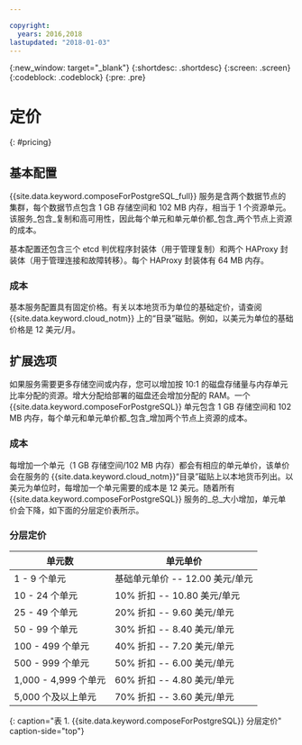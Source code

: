 ```yaml
---

copyright:
  years: 2016,2018
lastupdated: "2018-01-03"
---
```


{:new_window: target="_blank"}
{:shortdesc: .shortdesc}
{:screen: .screen}
{:codeblock: .codeblock}
{:pre: .pre}

# 定价
{: #pricing}

## 基本配置
{{site.data.keyword.composeForPostgreSQL_full}} 服务是含两个数据节点的集群，每个数据节点包含 1 GB 存储空间和 102 MB 内存，相当于 1 个资源单元。该服务_包含_复制和高可用性，因此每个单元和单元单价都_包含_两个节点上资源的成本。

基本配置还包含三个 etcd 判优程序封装体（用于管理复制）和两个 HAProxy 封装体（用于管理连接和故障转移）。每个 HAProxy 封装体有 64 MB 内存。

### 成本
基本服务配置具有固定价格。有关以本地货币为单位的基础定价，请查阅 {{site.data.keyword.cloud_notm}} 上的“目录”磁贴。例如，以美元为单位的基础价格是 12 美元/月。

## 扩展选项
如果服务需要更多存储空间或内存，您可以增加按 10:1 的磁盘存储量与内存单元比率分配的资源。增大分配给部署的磁盘还会增加分配的 RAM。一个 {{site.data.keyword.composeForPostgreSQL}} 单元包含 1 GB 存储空间和 102 MB 内存，每个单元和单元单价都_包含_增加两个节点上资源的成本。

### 成本
每增加一个单元（1 GB 存储空间/102 MB 内存）都会有相应的单元单价，该单价会在服务的 {{site.data.keyword.cloud_notm}}“目录”磁贴上以本地货币列出。以美元为单位时，每增加一个单元需要的成本是 12 美元。随着所有 {{site.data.keyword.composeForPostgreSQL}} 服务的_总_大小增加，单元单价会下降，如下面的分层定价表所示。

### 分层定价
单元数|单元单价
----------|-----------
1 - 9 个单元|基础单元单价 -- 12.00 美元/单元
10 - 24 个单元|10% 折扣 -- 10.80 美元/单元
25 - 49 个单元|20% 折扣 -- 9.60 美元/单元
50 - 99 个单元|30% 折扣 -- 8.40 美元/单元
100 - 499 个单元|40% 折扣 -- 7.20 美元/单元
500 - 999 个单元|50% 折扣 -- 6.00 美元/单元
1,000 - 4,999 个单元|60% 折扣 -- 4.80 美元/单元
5,000 个及以上单元|70% 折扣 -- 3.60 美元/单元
{: caption="表 1. {{site.data.keyword.composeForPostgreSQL}} 分层定价" caption-side="top"}
